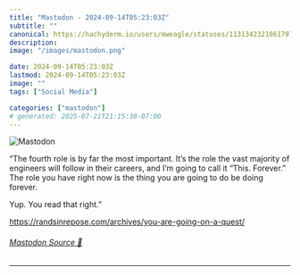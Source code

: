 ```yaml
---
title: "Mastodon - 2024-09-14T05:23:03Z"
subtitle: ""
canonical: https://hachyderm.io/users/mweagle/statuses/113134232106179752
description:
image: "/images/mastodon.png"

date: 2024-09-14T05:23:03Z
lastmod: 2024-09-14T05:23:03Z
image: ""
tags: ["Social Media"]

categories: ["mastodon"]
# generated: 2025-07-21T21:15:38-07:00
---
```

![Mastodon](/images/mastodon.png)

<p>“The fourth role is by far the most important. It’s the role the vast majority of engineers will follow in their careers, and I’m going to call it “This. Forever.” The role you have right now is the thing you are going to do be doing forever.</p><p>Yup. You read that right.”</p><p><a href="https://randsinrepose.com/archives/you-are-going-on-a-quest/" target="_blank" rel="nofollow noopener noreferrer" translate="no"><span class="invisible">https://</span><span class="ellipsis">randsinrepose.com/archives/you</span><span class="invisible">-are-going-on-a-quest/</span></a></p>


###### [Mastodon Source 🐘](https://hachyderm.io/@mweagle/113134232106179752)

___
